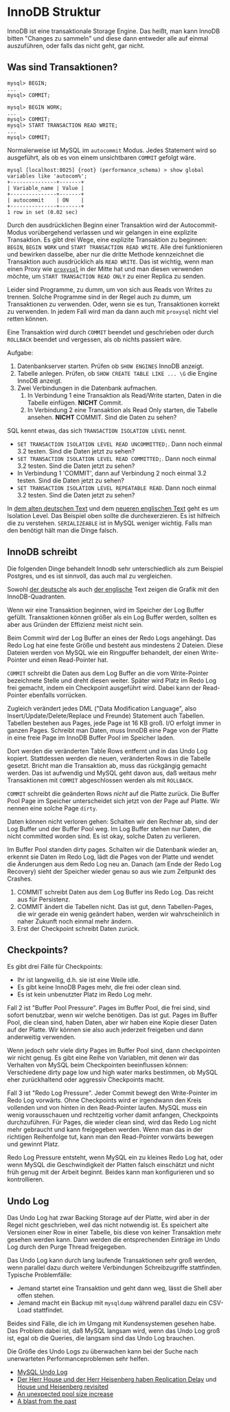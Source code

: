 # InnoDB Struktur

InnoDB ist eine transaktionale Storage Engine.
Das heißt, man kann InnoDB bitten "Changes zu sammeln" und diese dann entweder alle auf einmal auszuführen, oder falls das nicht geht, gar nicht.

## Was sind Transaktionen?

```mysql
mysql> BEGIN;
...
mysql> COMMIT;

mysql> BEGIN WORK;
...
mysql> COMMIT;
mysql> START TRANSACTION READ WRITE;
...
mysql> COMMIT;
```

Normalerweise ist MySQL im `autocommit` Modus. Jedes Statement wird so ausgeführt, als ob es von einem unsichtbaren `COMMIT` gefolgt wäre.

```mysql
mysql [localhost:8025] {root} (performance_schema) > show global variables like 'autocom%';
+---------------+-------+
| Variable_name | Value |
+---------------+-------+
| autocommit    | ON    |
+---------------+-------+
1 row in set (0.02 sec)
```

Durch den ausdrücklichen Beginn einer Transaktion wird der Autocommit-Modus vorübergehend verlassen und wir gelangen in eine explizite Transaktion.
Es gibt drei Wege, eine explizite Transaktion zu beginnen: `BEGIN`, `BEGIN WORK` und `START TRANSACTION READ WRITE`.
Alle drei funktionieren und bewirken dasselbe, aber nur die dritte Methode kennzeichnet die Transaktion auch ausdrücklich als `READ WRITE`.
Das ist wichtig, wenn man einen Proxy wie [`proxysql`](https://github.com/sysown/proxysql) in der Mitte hat und man diesen verwenden möchte, um `START TRANSACTION READ ONLY` zu einer Replica zu senden.

Leider sind Programme, zu dumm, um von sich aus Reads von Writes zu trennen.
Solche Programme sind in der Regel auch zu dumm, um Transaktionen zu verwenden.
Oder, wenn sie es tun, Transaktionen korrekt zu verwenden.
In jedem Fall wird man da dann auch mit `proxysql` nicht viel retten können.

Eine Transaktion wird durch `COMMIT` beendet und geschrieben oder durch `ROLLBACK` beendet und vergessen, als ob nichts passiert wäre.

Aufgabe:
1. Datenbankserver starten. Prüfen ob `SHOW ENGINES` InnoDB anzeigt.
2. Tabelle anlegen. Prüfen, ob `SHOW CREATE TABLE LIKE ... \G` die Engine InnoDB anzeigt.
3. Zwei Verbindungen in die Datenbank aufmachen.
    1. In Verbindung 1 eine Transaktion als Read/Write starten, Daten in die Tabelle einfügen. **NICHT** Commit.
    2. In Verbindung 2 eine Transaktion als Read Only starten, die Tabelle ansehen. **NICHT** COMMIT. Sind die Daten zu sehen?

SQL kennt etwas, das sich `TRANSACTION ISOLATION LEVEL` nennt.

- `SET TRANSACTION ISOLATION LEVEL READ UNCOMMITTED;`. Dann noch einmal 3.2 testen. Sind die Daten jetzt zu sehen?
- `SET TRANSACTION ISOLATION LEVEL READ COMMITTED;`. Dann noch einmal 3.2 testen. Sind die Daten jetzt zu sehen?
- In Verbindung 1 'COMMIT', dann auf Verbindung 2 noch einmal 3.2 testen. Sind die Daten jetzt zu sehen?
- `SET TRANSACTION ISOLATION LEVEL REPEATABLE READ`. Dann noch einmal 3.2 testen. Sind die Daten jetzt zu sehen?

In [dem alten deutschen Text](https://blog.koehntopp.info/2008/01/30/die-innodb-storage-engine.html) und dem [neueren englischen Text]() geht es um Isolation Level.
Das Beispiel oben sollte die durchexerzieren.
Es ist hilfreich die zu verstehen.
`SERIALIZEABLE` ist in MySQL weniger wichtig.
Falls man den benötigt hält man die Dinge falsch.

## InnoDB schreibt

Die folgenden Dinge behandelt Innodb sehr unterschiedlich als zum Beispiel Postgres, und es ist sinnvoll, das auch mal zu vergleichen.

Sowohl [der deutsche](https://blog.koehntopp.info/2008/02/03/die-innodb-storage-engine-konfiguration.html) als auch [der englische](https://blog.koehntopp.info/2020/07/27/mysql-transactions.html) Text zeigen die Grafik mit den InnoDB-Quadranten.

Wenn wir eine Transaktion beginnen, wird im Speicher der Log Buffer gefüllt.
Transaktionen können größer als ein Log Buffer werden, sollten es aber aus Gründen der Effizienz meist nicht sein.

Beim Commit wird der Log Buffer an eines der Redo Logs angehängt.
Das Redo Log hat eine feste Größe und besteht aus mindestens 2 Dateien.
Diese Dateien werden von MySQL wie ein Ringpuffer behandelt, der einen Write-Pointer und einen Read-Pointer hat.

`COMMIT` schreibt die Daten aus dem Log Buffer an die vom Write-Pointer bezeichnete Stelle und dreht diesen weiter.
Später wird Platz im Redo Log frei gemacht, indem ein Checkpoint ausgeführt wird. Dabei kann der Read-Pointer ebenfalls vorrücken.

Zugleich verändert jedes DML ("Data Modification Language", also Insert/Update/Delete/Replace und Freunde) Statement auch Tabellen. 
Tabellen bestehen aus Pages, jede Page ist 16 KB groß.
I/O erfolgt immer in ganzen Pages.
Schreibt man Daten, muss InnoDB eine Page von der Platte in eine freie Page im InnoDB Buffer Pool im Speicher laden. 

Dort werden die veränderten Table Rows entfernt und in das Undo Log kopiert. 
Stattdessen werden die neuen, veränderten Rows in die Tabelle gesetzt.
Bricht man die Transaktion ab, muss das rückgängig gemacht werden. 
Das ist aufwendig und MySQL geht davon aus, daß weitaus mehr Transaktionen mit `COMMIT` abgeschlossen werden als mit `ROLLBACK`.  

`COMMIT` schreibt die geänderten Rows *nicht* auf die Platte zurück. 
Die Buffer Pool Page im Speicher unterscheidet sich jetzt von der Page auf Platte. 
Wir nennen eine solche Page `dirty`.

Daten können nicht verloren gehen:
Schalten wir den Rechner ab, sind der Log Buffer und der Buffer Pool weg. 
Im Log Buffer stehen nur Daten, die nicht committed worden sind.
Es ist okay, solche Daten zu verlieren.

Im Buffer Pool standen dirty pages.
Schalten wir die Datenbank wieder an, erkennt sie Daten im Redo Log, lädt die Pages von der Platte und wendet die Änderungen aus dem Redo Log neu an.
Danach (am Ende der Redo Log Recovery) sieht der Speicher wieder genau so aus wie zum Zeitpunkt des Crashes.

1. COMMIT schreibt Daten aus dem Log Buffer ins Redo Log. Das reicht aus für Persistenz.
2. COMMIT ändert die Tabellen nicht. Das ist gut, denn Tabellen-Pages, die wir gerade ein wenig geändert haben, werden wir wahrscheinlich in naher Zukunft noch einmal mehr ändern.
3. Erst der Checkpoint schreibt Daten zurück.

## Checkpoints?

Es gibt drei Fälle für Checkpoints:

- Ihr ist langweilig, d.h. sie ist eine Weile idle.
- Es gibt keine InnoDB Pages mehr, die frei oder clean sind.
- Es ist kein unbenutzter Platz im Redo Log mehr.

Fall 2 ist "Buffer Pool Pressure". 
Pages im Buffer Pool, die frei sind, sind sofort benutzbar, wenn wir welche benötigen. 
Das ist gut.
Pages im Buffer Pool, die clean sind, haben Daten, aber wir haben eine Kopie dieser Daten auf der Platte.
Wir können sie also auch jederzeit freigeben und dann anderweitig verwenden.

Wenn jedoch sehr viele dirty Pages im Buffer Pool sind, dann checkpointen wir nicht genug. 
Es gibt eine Reihe von Variablen, mit denen wir das Verhalten von MySQL beim Checkpointen beeinflussen können:
Verschiedene dirty page low und high water marks bestimmen, ob MySQL eher zurückhaltend oder aggressiv Checkpoints macht.

Fall 3 ist "Redo Log Pressure".
Jeder Commit bewegt den Write-Pointer im Redo Log vorwärts.
Ohne Checkpoints wird er irgendwann den Kreis vollenden und von hinten in den Read-Pointer laufen.
MySQL muss ein wenig vorausschauen und rechtzeitig vorher damit anfangen, Checkpoints durchzuführen.
Für Pages, die wieder clean sind, wird das Redo Log nicht mehr gebraucht und kann freigegeben werden.
Wenn man das in der richtigen Reihenfolge tut, kann man den Read-Pointer vorwärts bewegen und gewinnt Platz.

Redo Log Pressure entsteht, wenn MySQL ein zu kleines Redo Log hat, oder wenn MySQL die Geschwindigkeit der Platten falsch einschätzt und nicht früh genug mit der Arbeit beginnt. Beides kann man konfigurieren und so kontrollieren.

## Undo Log

Das Undo Log hat zwar Backing Storage auf der Platte, wird aber in der Regel nicht geschrieben, weil das nicht notwendig ist.
Es speichert alte Versionen einer Row in einer Tabelle, bis diese von keiner Transaktion mehr gesehen werden kann.
Dann werden die entsprechenden Einträge im Undo Log durch den Purge Thread freigegeben.

Das Undo Log kann durch lang laufende Transaktionen sehr groß werden, wenn parallel dazu durch weitere Verbindungen Schreibzugriffe stattfinden.
Typische Problemfälle:

- Jemand startet eine Transaktion und geht dann weg, lässt die Shell aber offen stehen.
- Jemand macht ein Backup mit `mysqldump` während parallel dazu ein CSV-Load stattfindet.

Beides sind Fälle, die ich im Umgang mit Kundensystemen gesehen habe. Das Problem dabei ist, daß MySQL langsam wird, wenn das Undo Log groß ist, egal ob die Queries, die langsam sind das Undo Log brauchen.

Die Größe des Undo Logs zu überwachen kann bei der Suche nach unerwarteten Performanceproblemen sehr helfen.

- [MySQL Undo Log](https://blog.koehntopp.info/2011/04/28/mysql-undo-log.html)
- [Der Herr House und der Herr Heisenberg haben Replication Delay](https://blog.koehntopp.info/2012/09/24/der-herr-house-und-der-herr-heisenberg-haben-replication-delay.html) und [House und Heisenberg revisited](https://blog.koehntopp.info/2012/09/25/house-und-heisenberg-revisited.html)
- [An unexpected pool size increase](https://blog.koehntopp.info/2020/10/07/an-unexpeced-pool-size-increase.html)
- [A blast from the past](https://blog.koehntopp.info/2019/11/18/a-blast-from-the-past.html)

